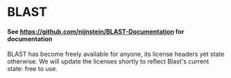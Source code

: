 # BLAST
#### See https://github.com/nijnstein/BLAST-Documentation for documentation


BLAST has become freely available for anyone, its license headers yet state otherwise. We will update the licenses shortly to reflect Blast's current state: free to use. 

